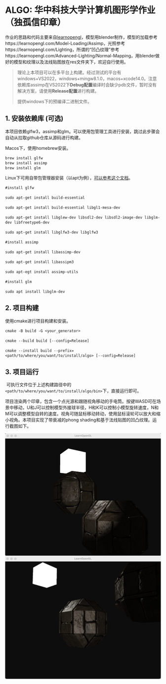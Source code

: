 # ALGO: 华中科技大学计算机图形学作业（独孤信印章）

作业的思路和代码主要来自[learnopengl](https://learnopengl.com)，模型用blender制作，模型的加载参考https://learnopengl.com/Model-Loading/Assimp，光照参考https://learnopengl.com/Lighting，所谓的“凹凸纹理”参考https://learnopengl.com/Advanced-Lighting/Normal-Mapping，用blender做好的模型和纹理以及法线贴图放在res文件夹下，欢迎自行使用。

> 理论上本项目可以在多平台上构建。经过测试的平台有windows+VS2022，windows+mingw8.1.0，macos+xcode14.0。注意依赖库assimp在VS2022下**Debug配置**编译时会缺少pdb文件，暂时没有解决方案，请使用**Release配置**进行构建。
>
> 提供windows下的预编译二进制文件。
>

## 1. 安装依赖库 (可选)

本项目依赖glfw3，assimp和glm。可以使用包管理工具进行安装，跳过此步骤会自动从拉取github仓库从源码进行构建。

Macos下，使用homebrew安装。

```
brew install glfw
brew install assimp
brew install glm
```

Linux下可用自带包管理器安装（以apt为例），[可以参考这个文档](https://en.wikibooks.org/wiki/OpenGL_Programming/Installation/Linux)。

```
#install glfw

sudo apt-get install build-essential

sudo apt-get install build-essential libgl1-mesa-dev

sudo apt-get install libglew-dev libsdl2-dev libsdl2-image-dev libglm-dev libfreetype6-dev

sudo apt-get install libglfw3-dev libglfw3

#install assimp

sudo apt-get install libassimp-dev

sudo apt-get install libassipm3

sudo apt-egt install assimp-utils

#install glm

sudo apt install libglm-dev
```

## 2. 项目构建

使用cmake进行项目构建和安装。

```
cmake -B build -G <your_generator>

cmake --build build [--config=Release]

cmake --install build --prefix=<path/to/where/you/want/to/install/algo> [--config=Release]
```

## 3. 项目运行

​	可执行文件位于上述构建路径中的	`<path/to/where/you/want/to/install/algo/bin>`下，直接运行即可。

​	项目渲染两个印章，包含一个点光源和跟随视角移动的手电筒。按键WASD可在场景中移动，U和J可以控制模型外接球半径，H和K可以控制小模型旋转速度，N和M可以调整模型自转的速度。视角可随鼠标移动转动，使用鼠标滚轮可以放大和缩小视角。本项目实现了带衰减的phong shading和基于法线贴图的凹凸纹理。运行截图如下。

<img src="./docs/example1.png" alt="example1" style="zoom:50%;" />

<img src="./docs/example2.png" alt="example2" style="zoom:50%;" />
